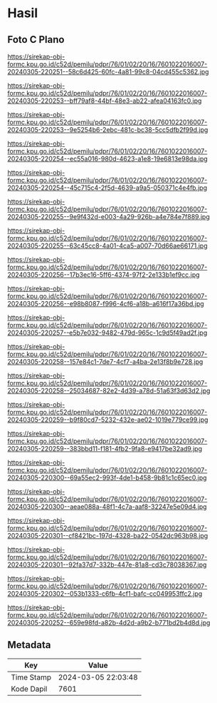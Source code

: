 # Hasil

## Foto C Plano

https://sirekap-obj-formc.kpu.go.id/c52d/pemilu/pdpr/76/01/02/20/16/7601022016007-20240305-220251--58c6d425-60fc-4a81-99c8-04cd455c5362.jpg

https://sirekap-obj-formc.kpu.go.id/c52d/pemilu/pdpr/76/01/02/20/16/7601022016007-20240305-220253--bff79af8-44bf-48e3-ab22-afea04163fc0.jpg

https://sirekap-obj-formc.kpu.go.id/c52d/pemilu/pdpr/76/01/02/20/16/7601022016007-20240305-220253--9e5254b6-2ebc-481c-bc38-5cc5dfb2f99d.jpg

https://sirekap-obj-formc.kpu.go.id/c52d/pemilu/pdpr/76/01/02/20/16/7601022016007-20240305-220254--ec55a016-980d-4623-a1e8-19e6813e98da.jpg

https://sirekap-obj-formc.kpu.go.id/c52d/pemilu/pdpr/76/01/02/20/16/7601022016007-20240305-220254--45c715c4-2f5d-4639-a9a5-050371c4e4fb.jpg

https://sirekap-obj-formc.kpu.go.id/c52d/pemilu/pdpr/76/01/02/20/16/7601022016007-20240305-220255--9e9f432d-e003-4a29-926b-a4e784e7f889.jpg

https://sirekap-obj-formc.kpu.go.id/c52d/pemilu/pdpr/76/01/02/20/16/7601022016007-20240305-220255--63c45cc8-4a01-4ca5-a007-70d66ae66171.jpg

https://sirekap-obj-formc.kpu.go.id/c52d/pemilu/pdpr/76/01/02/20/16/7601022016007-20240305-220256--17b3ec16-5ff6-4374-97f2-2e133b1ef9cc.jpg

https://sirekap-obj-formc.kpu.go.id/c52d/pemilu/pdpr/76/01/02/20/16/7601022016007-20240305-220256--e98b8087-f996-4cf6-a18b-a616f17a36bd.jpg

https://sirekap-obj-formc.kpu.go.id/c52d/pemilu/pdpr/76/01/02/20/16/7601022016007-20240305-220257--e5b7e032-9482-479d-965c-1c9d5f49ad2f.jpg

https://sirekap-obj-formc.kpu.go.id/c52d/pemilu/pdpr/76/01/02/20/16/7601022016007-20240305-220258--157e84c1-7de7-4cf7-a4ba-2e13f8b9e728.jpg

https://sirekap-obj-formc.kpu.go.id/c52d/pemilu/pdpr/76/01/02/20/16/7601022016007-20240305-220258--25034687-82e2-4d39-a78d-51a63f3d63d2.jpg

https://sirekap-obj-formc.kpu.go.id/c52d/pemilu/pdpr/76/01/02/20/16/7601022016007-20240305-220259--b9f80cd7-5232-432e-ae02-1019e779ce99.jpg

https://sirekap-obj-formc.kpu.go.id/c52d/pemilu/pdpr/76/01/02/20/16/7601022016007-20240305-220259--383bbd11-f181-4fb2-9fa8-e9417be32ad9.jpg

https://sirekap-obj-formc.kpu.go.id/c52d/pemilu/pdpr/76/01/02/20/16/7601022016007-20240305-220300--69a55ec2-993f-4de1-b458-9b81c1c65ec0.jpg

https://sirekap-obj-formc.kpu.go.id/c52d/pemilu/pdpr/76/01/02/20/16/7601022016007-20240305-220300--aeae088a-48f1-4c7a-aaf8-32247e5e09d4.jpg

https://sirekap-obj-formc.kpu.go.id/c52d/pemilu/pdpr/76/01/02/20/16/7601022016007-20240305-220301--cf8421bc-197d-4328-ba22-0542dc963b98.jpg

https://sirekap-obj-formc.kpu.go.id/c52d/pemilu/pdpr/76/01/02/20/16/7601022016007-20240305-220301--92fa37d7-332b-447e-81a8-cd3c78038367.jpg

https://sirekap-obj-formc.kpu.go.id/c52d/pemilu/pdpr/76/01/02/20/16/7601022016007-20240305-220302--053b1333-c6fb-4cf1-bafc-cc049953ffc2.jpg

https://sirekap-obj-formc.kpu.go.id/c52d/pemilu/pdpr/76/01/02/20/16/7601022016007-20240305-220252--659e98fd-a82b-4d2d-a9b2-b771bd2b4d8d.jpg


## Metadata

| Key        | Value               |
| ---------- | ------------------- |
| Time Stamp | 2024-03-05 22:03:48 |
| Kode Dapil | 7601                |



